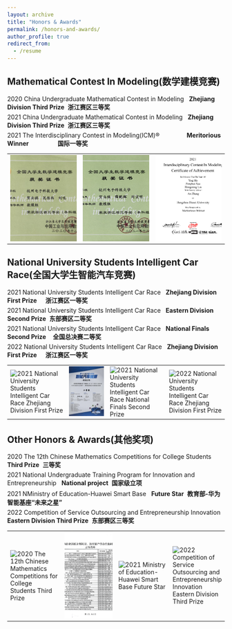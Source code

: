 ```yaml
---
layout: archive
title: "Honors & Awards"
permalink: /honors-and-awards/
author_profile: true
redirect_from:
  - /resume
---
```



Mathematical Contest In Modeling(数学建模竞赛)
------
<div style="width: 100%; margin-bottom: 5px;">
  <span>2020 China Undergraduate Mathematical Contest in Modeling</span>&nbsp;&nbsp;
  <span><strong>Zhejiang Division Third Prize</strong>&nbsp;&nbsp;<strong>浙江赛区三等奖</strong></span>
</div>
<div style="width: 100%; margin-bottom: 5px;">
  <span>2021 China Undergraduate Mathematical Contest in Modeling</span>&nbsp;&nbsp;
  <span><strong>Zhejiang Division Third Prize</strong>&nbsp;&nbsp;<strong>浙江赛区三等奖</strong></span>
</div>
<div style="width: 100%; margin-bottom: 5px;">
  <span>2021 The Interdisciplinary Contest in Modeling(ICM)®</span>&nbsp;&nbsp;&nbsp;&nbsp;&nbsp;&nbsp;&nbsp;&nbsp;&nbsp;&nbsp;&nbsp;&nbsp;&nbsp;&nbsp;&nbsp;
  <span><strong>Meritorious Winner</strong>&nbsp;&nbsp;&nbsp;&nbsp;&nbsp;&nbsp;&nbsp;&nbsp;&nbsp;&nbsp;&nbsp;&nbsp;&nbsp;&nbsp;&nbsp;&nbsp;&nbsp;<strong>国际一等奖</strong></span>
</div>

<table style="border: none; width: 100%;">
<tr style="border: none;">
<td style="border: none; width: 33.33%;"><img src='/images/honors-and-awards/20数模省三.jpg' alt='2020 China Undergraduate Mathematical Contest in Modeling Zhejiang Division Third Prize' style="width: 100%; height: 200px; object-fit: cover;"></td>
<td style="border: none; width: 33.33%;"><img src='/images/honors-and-awards/21数模省三.jpg' alt='2021 China Undergraduate Mathematical Contest in Modeling Zhejiang Division Third Prize' style="width: 100%; height: 200px; object-fit: cover;"></td>
<td style="border: none; width: 33.33%;"><img src='/images/honors-and-awards/ICM-M.jpg' alt='2021 The Interdisciplinary Contest in Modeling(ICM)® Meritorious Winner' style="width: 100%; height: 200px; object-fit: cover;"></td>
</tr>
</table>

National University Students Intelligent Car Race(全国大学生智能汽车竞赛)
------

<div style="width: 100%; margin-bottom: 5px;">
  <span>2021 National University Students Intelligent Car Race</span>&nbsp;&nbsp;
  <span><strong>Zhejiang Division First Prize</strong>&nbsp;&nbsp;&nbsp;&nbsp;&nbsp;<strong>浙江赛区一等奖</strong></span>
</div>
<div style="width: 100%; margin-bottom: 5px;">
  <span>2021 National University Students Intelligent Car Race</span>&nbsp;&nbsp;
  <span><strong>Eastern Division Second Prize</strong>&nbsp;&nbsp;<strong>东部赛区二等奖</strong></span>
</div>
<div style="width: 100%; margin-bottom: 5px;">
  <span>2021 National University Students Intelligent Car Race</span>&nbsp;&nbsp;
  <span><strong>National Finals Second Prize</strong>&nbsp;&nbsp;&nbsp;&nbsp;<strong>全国总决赛二等奖</strong></span>
</div>
<div style="width: 100%; margin-bottom: 5px;">
  <span>2022 National University Students Intelligent Car Race</span>&nbsp;&nbsp;
  <span><strong>Zhejiang Division First Prize</strong>&nbsp;&nbsp;&nbsp;&nbsp;&nbsp;<strong>浙江赛区一等奖</strong></span>
</div>

<table style="border: none;">
<tr style="border: none;">
<td style="border: none;"><img src='/images/honors-and-awards/21智能车省一.jpg' alt='2021 National University Students Intelligent Car Race Zhejiang Division First Prize'></td>
<td style="border: none;"><img src='/images/honors-and-awards/21智能车东部二.jpg' alt='2021 National University Students Intelligent Car Race Eastern Division Second Prize'></td>
<td style="border: none;"><img src='/images/honors-and-awards/21智能车国二.jpg' alt='2021 National University Students Intelligent Car Race National Finals Second Prize'></td>
<td style="border: none;"><img src='/images/honors-and-awards/22智能车省一.jpg' alt='2022 National University Students Intelligent Car Race Zhejiang Division First Prize'></td>
</tr></table>

Other Honors & Awards(其他奖项)
------

<div style="width: 100%; margin-bottom: 5px;">
  <span>2020 The 12th Chinese Mathematics Competitions for College Students</span>&nbsp;&nbsp;
  <span><strong>Third Prize</strong>&nbsp;&nbsp;<strong>三等奖</strong></span>
</div>
<div style="width: 100%; margin-bottom: 5px;">
  <span>2021 National Undergraduate Training Program for Innovation and Entrepreneurship</span>&nbsp;&nbsp;
  <span><strong>National project</strong>&nbsp;&nbsp;<strong>国家级立项</strong></span>
</div>
<div style="width: 100%; margin-bottom: 5px;">
  <span>2021 NMinistry of Education-Huawei Smart Base</span>&nbsp;&nbsp;
  <span><strong>Future Star</strong>&nbsp;&nbsp;<strong>教育部-华为智能基座“未来之星”</strong></span>
</div>
<div style="width: 100%; margin-bottom: 5px;">
  <span>2022 Competition of Service Outsourcing and Entrepreneurship Innovation</span>&nbsp;&nbsp;
  <span><strong>Eastern Division Third Prize</strong>&nbsp;&nbsp;<strong>东部赛区三等奖</strong></span>
</div>

<table style="border: none; width: 100%;">
<tr style="border: none;">
<td style="border: none; width: 25%;"><img src='/images/honors-and-awards/20数竞国三.jpg' alt='2020 The 12th Chinese Mathematics Competitions for College Students Third Prize' style="width: 100%; height: 200px; object-fit: cover;"></td>
<td style="border: none; width: 25%;"><img src='/images/honors-and-awards/大创.jpg' alt='2021 National Undergraduate Training Program for Innovation and Entrepreneurship National project' style="width: 100%; height: 200px; object-fit: cover;"></td>
<td style="border: none; width: 25%;"><img src='/images/honors-and-awards/华为智能基座.jpg' alt='2021 Ministry of Education-Huawei Smart Base Future Star' style="width: 100%; height: 200px; object-fit: cover;"></td>
<td style="border: none; width: 25%;"><img src='/images/honors-and-awards/服务外包东部三.jpg.jpg' alt='2022 Competition of Service Outsourcing and Entrepreneurship Innovation Eastern Division Third Prize' style="width: 100%; height: 200px; object-fit: cover;"></td>
</tr>
</table>